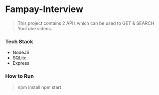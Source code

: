 # Fampay-Interview
> This project contains 2 APIs
> which can be used to GET & SEARCH YouTube videos.

### Tech Stack
* NodeJS
* SQLite
* Express

### How to Run
> npm install
> npm start
